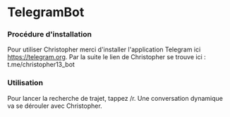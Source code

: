 # TelegramBot

### Procédure d'installation 

Pour utiliser Christopher merci d'installer l'application Telegram ici https://telegram.org.
Par la suite le lien de Christopher se trouve ici : t.me/christopher13_bot


### Utilisation

Pour lancer la recherche de trajet, tappez /r. Une conversation dynamique va se dérouler avec Christopher.
